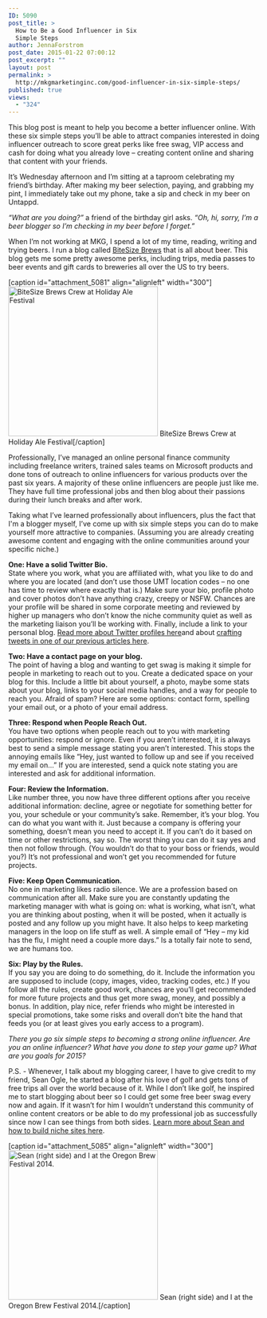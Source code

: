 ```yaml
---
ID: 5090
post_title: >
  How to Be a Good Influencer in Six
  Simple Steps
author: JennaForstrom
post_date: 2015-01-22 07:00:12
post_excerpt: ""
layout: post
permalink: >
  http://mkgmarketinginc.com/good-influencer-in-six-simple-steps/
published: true
views:
  - "324"
---
```

<p>This blog post is meant to help you become a better influencer online.  With these six simple steps you’ll be able to attract companies interested in doing influencer outreach to score great perks like free swag, VIP access and cash for doing what you already love – creating content online and sharing that content with your friends.</p>

<p>It’s Wednesday afternoon and I’m sitting at a taproom celebrating my friend’s birthday.  After making my beer selection, paying, and grabbing my pint, I immediately take out my phone, take a sip and check in my beer on Untappd.</p>

<p><em>“What are you doing?”</em> a friend of the birthday girl asks.  <em>“Oh, hi, sorry, I’m a beer blogger so I’m checking in my beer before I forget.”</em></p>

<p>When I’m not working at MKG, I spend a lot of my time, reading, writing and trying beers.  I run a blog called <a href="http://bitesizebrews.com/">BiteSize Brews</a> that is all about beer.  This blog gets me some pretty awesome perks, including trips, media passes to beer events and gift cards to breweries all over the US to try beers.</p>

<p>[caption id="attachment_5081" align="alignleft" width="300"]<a href="http://mkgmediagroup.com/wp-content/uploads/2015/01/HAF.jpg"><img src="http://mkgmediagroup.com/wp-content/uploads/2015/01/HAF-300x300.jpg" alt="BiteSize Brews Crew at Holiday Ale Festival" width="300" height="300" class="size-medium wp-image-5081" /></a> BiteSize Brews Crew at Holiday Ale Festival[/caption]</p>

<p>Professionally, I’ve managed an online personal finance community including freelance writers, trained sales teams on Microsoft products and done tons of outreach to online influencers for various products over the past six years.  A majority of these online influencers are people just like me.  They have full time professional jobs and then blog about their passions during their lunch breaks and after work.</p>

<p>Taking what I’ve learned professionally about influencers, plus the fact that I'm a blogger myself, I’ve come up with six simple steps you can do to make yourself more attractive to companies.  (Assuming you are already creating awesome content and engaging with the online communities around your specific niche.)</p>

<p><strong>One:  Have a solid Twitter Bio.</strong><br>
State where you work, what you are affiliated with, what you like to do and where you are located (and don’t use those UMT location codes – no one has time to review where exactly that is.)  Make sure your bio, profile photo and cover photos don’t have anything crazy, creepy or NSFW.  Chances are your profile will be shared in some corporate meeting and reviewed by higher up managers who don’t know the niche community quiet as well as the marketing liaison you’ll be working with.  Finally, include a link to your personal blog.  <a href="http://www.convinceandconvert.com/social-media-strategy/7-ingredients-in-the-perfect-twitter-profile/">Read more about Twitter profiles here</a>and about <a href="http://mkgmediagroup.com/the-anatomy-of-a-great-tweet/" title="The Anatomy of a Great Tweet" target="_blank">crafting tweets in one of our previous articles here</a>.</p>

<p><strong>Two:  Have a contact page on your blog.</strong><br>
The point of having a blog and wanting to get swag is making it simple for people in marketing to reach out to you.  Create a dedicated space on your blog for this.  Include a little bit about yourself, a photo, maybe some stats about your blog, links to your social media handles, and a way for people to reach you.  Afraid of spam?  Here are some options: contact form, spelling your email out, or a photo of your email address.</p>

<p><strong>Three: Respond when People Reach Out.</strong><br>
You have two options when people reach out to you with marketing opportunities: respond or ignore.  Even if you aren’t interested, it is always best to send a simple message stating you aren’t interested.  This stops the annoying emails like “Hey, just wanted to follow up and see if you received my email on…”  If you are interested, send a quick note stating you are interested and ask for additional information.</p>

<p><strong>Four:  Review the Information.</strong><br>
Like number three, you now have three different options after you receive additional information: decline, agree or negotiate for something better for you, your schedule or your community’s sake.  Remember, it’s your blog.  You can do what you want with it.  Just because a company is offering your something, doesn’t mean you need to accept it.  If you can’t do it based on time or other restrictions, say so.  The worst thing you can do it say yes and then not follow through.  (You wouldn’t do that to your boss or friends, would you?)  It’s not professional and won’t get you recommended for future projects.</p>

<p><strong>Five:  Keep Open Communication.</strong><br>
No one in marketing likes radio silence.  We are a profession based on communication after all.  Make sure you are constantly updating the marketing manager with what is going on: what is working, what isn’t, what you are thinking about posting, when it will be posted, when it actually is posted and any follow up you might have.  It also helps to keep marketing managers in the loop on life stuff as well.  A simple email of “Hey – my kid has the flu, I might need a couple more days.”  Is a totally fair note to send, we are humans too.</p>

<p><strong>Six:  Play by the Rules.</strong><br>
If you say you are doing to do something, do it.  Include the information you are supposed to include (copy, images, video, tracking codes, etc.)  If you follow all the rules, create good work, chances are you’ll get recommended for more future projects and thus get more swag, money, and possibly a bonus.  In addition, play nice, refer friends who might be interested in special promotions, take some risks and overall don’t bite the hand that feeds you (or at least gives you early access to a program).</p>

<p><em>There you go six simple steps to becoming a strong online influencer.  Are you an online influencer?  What have you done to step your game up?  What are you goals for 2015?</em></p>

<p>P.S. - Whenever, I talk about my blogging career, I have to give credit to my friend, Sean Ogle, he started a blog after his love of golf and gets tons of free trips all over the world because of it.  While I don’t like golf, he inspired me to start blogging about beer so I could get some free beer swag every now and again. If it wasn’t for him I wouldn’t understand this community of online content creators or be able to do my professional job as successfully since now I can see things from both sides.  <a href="http://www.seanogle.com/entrepreneurship/how-to-build-a-niche-site">Learn more about Sean and how to build niche sites here</a>.</p>

<p>[caption id="attachment_5085" align="alignleft" width="300"]<a href="http://mkgmediagroup.com/wp-content/uploads/2015/01/sean.jpg"><img src="http://mkgmediagroup.com/wp-content/uploads/2015/01/sean-300x300.jpg" alt="Sean (right side) and I at the Oregon Brew Festival 2014." width="300" height="300" class="size-medium wp-image-5085" /></a> Sean (right side) and I at the Oregon Brew Festival 2014.[/caption]</p>